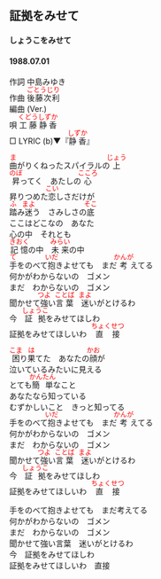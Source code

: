 <style type="text/css">
	ruby{
	    ruby-position: over;
	}
	ruby > rt{font-size: 12px;color:red;}
	p{font:16px;font-size: '楷体'}
</style>
## 証拠をみせて
#### しょうこをみせて
#### 1988.07.01


作詞     中島みゆき  
作曲     <ruby><rb>後藤次利</rb><rp>(</rp><rt>ごとうじり</rt><rp>)</rp></ruby>  
編曲 (Ver.)     
唄       <ruby><rb>工藤</rb><rp>(</rp><rt>くどう</rt><rp>)</rp></ruby><ruby><rb>静香</rb><rp>(</rp><rt>しずか</rt><rp>)</rp></ruby>   
□ LYRIC (b)▼『<ruby><rb>静香</rb><rp>(</rp><rt>しずか</rt><rp>)</rp></ruby>』   

<ruby><rb>曲</rb><rp>(</rp><rt>ま</rt><rp>)</rp></ruby>がりくねったスパイラルの<ruby><rb>上</rb><rp>(</rp><rt>じょう</rt><rp>)</rp></ruby>  
<ruby><rb>昇</rb><rp>(</rp><rt>のぼ</rt><rp>)</rp></ruby>ってく　あたしの<ruby><rb>心</rb><rp>(</rp><rt>こころ</rt><rp>)</rp></ruby>  
昇りつめた<ruby><rb>恋</rb><rp>(</rp><rt>こい</rt><rp>)</rp></ruby>しさだけが  
<ruby><rb>踏</rb><rp>(</rp><rt>ふ</rt><rp>)</rp></ruby>み<ruby><rb>迷</rb><rp>(</rp><rt>まよ</rt><rp>)</rp></ruby>う　さみしさの<ruby><rb>底</rb><rp>(</rp><rt>そこ</rt><rp>)</rp></ruby>  
ここはどこなの　あなた  
心の中　それとも  
<ruby><rb>記憶</rb><rp>(</rp><rt>きおく</rt><rp>)</rp></ruby>の中　<ruby><rb>未来</rb><rp>(</rp><rt>みらい</rt><rp>)</rp></ruby>の中  
<ruby><rb>手</rb><rp>(</rp><rt>て</rt><rp>)</rp></ruby>をのべて<ruby><rb>抱</rb><rp>(</rp><rt>いだ</rt><rp>)</rp></ruby>きよせても　まだ<ruby><rb>考</rb><rp>(</rp><rt>かんが</rt><rp>)</rp></ruby>えてる  
何かがわからないの　ゴメン  
まだ　わからないの　ゴメン  
聞かせて<ruby><rb>強</rb><rp>(</rp><rt>つよ</rt><rp>)</rp></ruby>い<ruby><rb>言葉</rb><rp>(</rp><rt>ことば</rt><rp>)</rp></ruby>　<ruby><rb>迷</rb><rp>(</rp><rt>まよ</rt><rp>)</rp></ruby>いがとけるわ  
今　<ruby><rb>証拠</rb><rp>(</rp><rt>しょうこ</rt><rp>)</rp></ruby>をみせてほしわ  
証拠をみせてほしいわ　<ruby><rb>直接</rb><rp>(</rp><rt>ちょくせつ</rt><rp>)</rp></ruby>  
  
<ruby><rb>困</rb><rp>(</rp><rt>こま</rt><rp>)</rp></ruby>り<ruby><rb>果</rb><rp>(</rp><rt>は</rt><rp>)</rp></ruby>てた　あなたの<ruby><rb>顔</rb><rp>(</rp><rt>かお</rt><rp>)</rp></ruby>が  
泣いているみたいに見える  
とても<ruby><rb>簡単</rb><rp>(</rp><rt>かんたん</rt><rp>)</rp></ruby>なこと  
あなたなら知っている  
むずかしいこと　きっと知ってる  
手をのべて<ruby><rb>抱</rb><rp>(</rp><rt>いだ</rt><rp>)</rp></ruby>きよせても　まだ<ruby><rb>考</rb><rp>(</rp><rt>かんが</rt><rp>)</rp></ruby>えてる  
何かがわからないの　ゴメン  
まだ　わからないの　ゴメン  
聞かせて<ruby><rb>強</rb><rp>(</rp><rt>つよ</rt><rp>)</rp></ruby>い<ruby><rb>言葉</rb><rp>(</rp><rt>ことば</rt><rp>)</rp></ruby>　<ruby><rb>迷</rb><rp>(</rp><rt>まよ</rt><rp>)</rp></ruby>いがとけるわ  
今　<ruby><rb>証拠</rb><rp>(</rp><rt>しょうこ</rt><rp>)</rp></ruby>をみせてほしわ  
証拠をみせてほしいわ　<ruby><rb>直接</rb><rp>(</rp><rt>ちょくせつ</rt><rp>)</rp></ruby>  
  
手をのべて抱きよせても　まだ考えてる  
何かがわからないの　ゴメン  
まだ　わからないの　ゴメン  
聞かせて強い言葉　迷いがとけるわ  
今　証拠をみせてほしわ  
証拠をみせてほしいわ　直接  